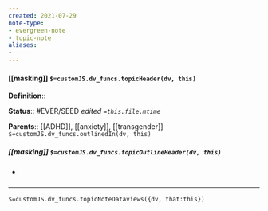 ```yaml
---
created: 2021-07-29
note-type: 
- evergreen-note
- topic-note
aliases:
- 
---
```

 
#### [[masking]] `$=customJS.dv_funcs.topicHeader(dv, this)`


**Definition**::

**Status**::  #EVER/SEED 
*edited `=this.file.mtime`*

**Parents**:: [[ADHD]], [[anxiety]], [[transgender]]
`$=customJS.dv_funcs.outlinedIn(dv, this)`

##### [[masking]] `$=customJS.dv_funcs.topicOutlineHeader(dv, this)`
- 

### <hr class="dataviews"/>

`$=customJS.dv_funcs.topicNoteDataviews({dv, that:this})`
